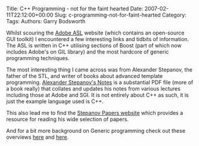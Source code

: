 Title: C++ Programming - not for the faint hearted
Date: 2007-02-11T22:12:00+00:00
Slug: c-programming-not-for-faint-hearted
Category: 
Tags: 
Authors: Garry Bodsworth

Whilst scouring the <a href="http://opensource.adobe.com/">Adobe ASL</a> website (which contains an open-source GUI toolkit) I encountered a few interesting links and tidbits of information.  The ASL is written in C++ utilising sections of Boost (part of which now includes Adobe's on GIL library) and the most hardcore of generic programming techniques.

The most interesting thing I came across was from Alexander Stepanov, the father of the STL, and writer of books about advanced template programming.  <a href="http://www.stepanovpapers.com/notes.pdf">Alexander Stepanov's Notes</a> is a substantial PDF file (more of a book really) that collates and updates his notes from various lectures including those at Adobe and SGI.  It is not entirely about C++ as such, it is just the example language used is C++.

This also lead me to find the <a href="http://www.stepanovpapers.com/">Stepanov Papers website</a> which provides a resource for reading his wide selection of papers.

And for a bit more background on Generic programming check out these overviews <a href="http://www.boost.org/more/generic_programming.html">here</a> and <a href="http://en.wikipedia.org/wiki/Generic_programming">here</a>.
